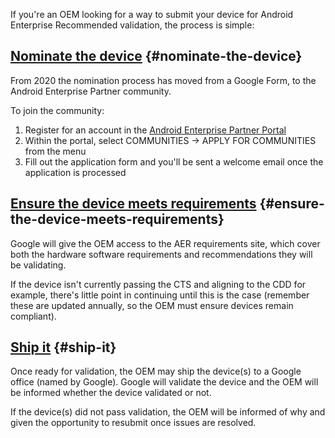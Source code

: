 <!---
title: "How to submit a device for Android Enterprise Recommended validation"
date: "2019-05-13"
--->

If you're an OEM looking for a way to submit your device for Android Enterprise Recommended validation, the process is simple:

## [Nominate the device](#nominate-the-device) {#nominate-the-device}

From 2020 the nomination process has moved from a Google Form, to the Android Enterprise Partner community.

To join the community:

1. Register for an account in the [Android Enterprise Partner Portal](https://www.androidenterprise.dev/s)
2. Within the portal, select COMMUNITIES -> APPLY FOR COMMUNITIES from the menu
3. Fill out the application form and you'll be sent a welcome email once the application is processed

## [Ensure the device meets requirements](#ensure-the-device-meets-requirements) {#ensure-the-device-meets-requirements}

Google will give the OEM access to the AER requirements site, which cover both the hardware software requirements and recommendations they will be validating.

If the device isn't currently passing the CTS and aligning to the CDD for example, there's little point in continuing until this is the case (remember these are updated annually, so the OEM must ensure devices remain compliant).

## [Ship it](#ship-it) {#ship-it}

Once ready for validation, the OEM may ship the device(s) to a Google office (named by Google). Google will validate the device and the OEM will be informed whether the device validated or not.

If the device(s) did not pass validation, the OEM will be informed of why and given the opportunity to resubmit once issues are resolved.
